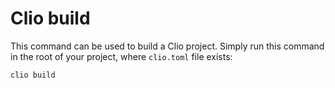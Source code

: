 # Clio build

This command can be used to build a Clio project. Simply run this command in the root of your project, where `clio.toml` file exists:

```text
clio build
```

​

